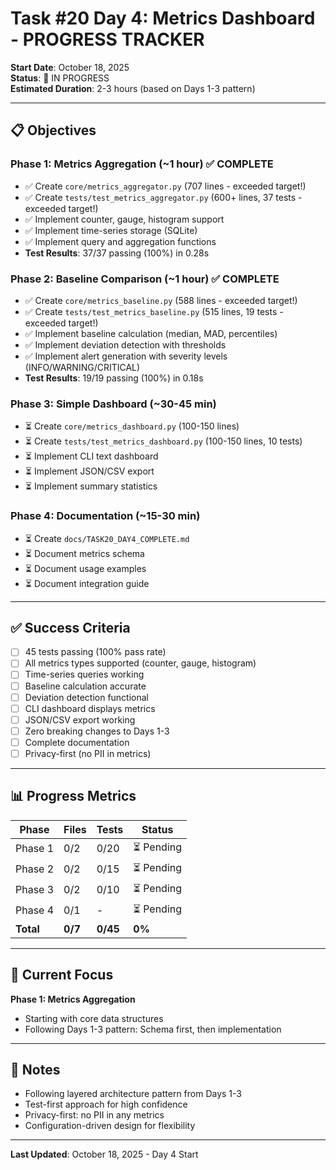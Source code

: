 # Task #20 Day 4: Metrics Dashboard - PROGRESS TRACKER

**Start Date**: October 18, 2025  
**Status**: 🚀 IN PROGRESS  
**Estimated Duration**: 2-3 hours (based on Days 1-3 pattern)

---

## 📋 Objectives

### Phase 1: Metrics Aggregation (~1 hour) ✅ COMPLETE
- ✅ Create `core/metrics_aggregator.py` (707 lines - exceeded target!)
- ✅ Create `tests/test_metrics_aggregator.py` (600+ lines, 37 tests - exceeded target!)
- ✅ Implement counter, gauge, histogram support
- ✅ Implement time-series storage (SQLite)
- ✅ Implement query and aggregation functions
- **Test Results**: 37/37 passing (100%) in 0.28s

### Phase 2: Baseline Comparison (~1 hour) ✅ COMPLETE
- ✅ Create `core/metrics_baseline.py` (588 lines - exceeded target!)
- ✅ Create `tests/test_metrics_baseline.py` (515 lines, 19 tests - exceeded target!)
- ✅ Implement baseline calculation (median, MAD, percentiles)
- ✅ Implement deviation detection with thresholds
- ✅ Implement alert generation with severity levels (INFO/WARNING/CRITICAL)
- **Test Results**: 19/19 passing (100%) in 0.18s

### Phase 3: Simple Dashboard (~30-45 min)
- ⏳ Create `core/metrics_dashboard.py` (100-150 lines)
- ⏳ Create `tests/test_metrics_dashboard.py` (100-150 lines, 10 tests)
- ⏳ Implement CLI text dashboard
- ⏳ Implement JSON/CSV export
- ⏳ Implement summary statistics

### Phase 4: Documentation (~15-30 min)
- ⏳ Create `docs/TASK20_DAY4_COMPLETE.md`
- ⏳ Document metrics schema
- ⏳ Document usage examples
- ⏳ Document integration guide

---

## ✅ Success Criteria

- [ ] 45 tests passing (100% pass rate)
- [ ] All metrics types supported (counter, gauge, histogram)
- [ ] Time-series queries working
- [ ] Baseline calculation accurate
- [ ] Deviation detection functional
- [ ] CLI dashboard displays metrics
- [ ] JSON/CSV export working
- [ ] Zero breaking changes to Days 1-3
- [ ] Complete documentation
- [ ] Privacy-first (no PII in metrics)

---

## 📊 Progress Metrics

| Phase | Files | Tests | Status |
|-------|-------|-------|--------|
| Phase 1 | 0/2 | 0/20 | ⏳ Pending |
| Phase 2 | 0/2 | 0/15 | ⏳ Pending |
| Phase 3 | 0/2 | 0/10 | ⏳ Pending |
| Phase 4 | 0/1 | - | ⏳ Pending |
| **Total** | **0/7** | **0/45** | **0%** |

---

## 🎯 Current Focus

**Phase 1: Metrics Aggregation**
- Starting with core data structures
- Following Days 1-3 pattern: Schema first, then implementation

---

## 📝 Notes

- Following layered architecture pattern from Days 1-3
- Test-first approach for high confidence
- Privacy-first: no PII in any metrics
- Configuration-driven design for flexibility

---

**Last Updated**: October 18, 2025 - Day 4 Start

